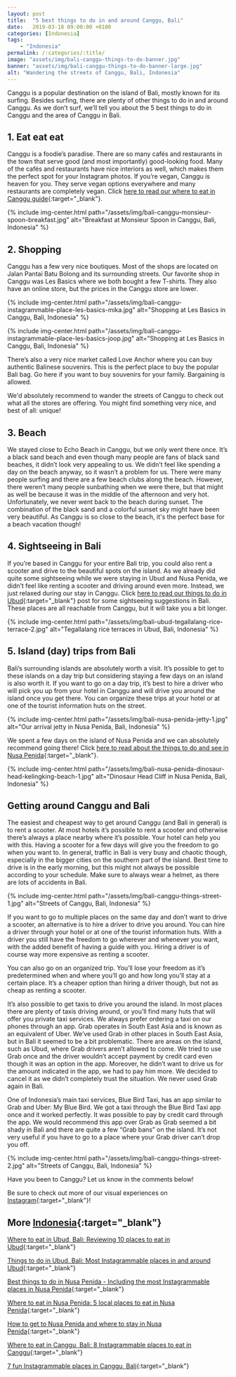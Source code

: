 ```yaml
---
layout: post
title:  "5 best things to do in and around Canggu, Bali"
date:   2019-03-18 09:00:00 +0100
categories: [Indonesia]
tags:
    - "Indonesia"
permalink: /:categories/:title/
image: "assets/img/bali-canggu-things-to-do-banner.jpg"
banner: "assets/img/bali-canggu-things-to-do-banner-large.jpg"
alt: "Wandering the streets of Canggu, Bali, Indonesia"
---
```


Canggu is a popular destination on the island of Bali, mostly known for its surfing. Besides surfing, there are plenty of other things to do in and around Canggu. As we don’t surf, we’ll tell you about the 5 best things to do in Canggu and the area of Canggu in Bali. 

## 1. Eat eat eat

Canggu is a foodie’s paradise. There are so many cafés and restaurants in the town that serve good (and most importantly) good-looking food. Many of the cafés and restaurants have nice interiors as well, which makes them the perfect spot for your Instagram photos. If you’re vegan, Canggu is heaven for you. They serve vegan options everywhere and many restaurants are completely vegan. Click [here to read our where to eat in Canggu guide][eat canggu]{:target="_blank"}.

{% include img-center.html path="/assets/img/bali-canggu-monsieur-spoon-breakfast.jpg" alt="Breakfast at Monsieur Spoon in Canggu, Bali, Indonesia" %}

## 2. Shopping

Canggu has a few very nice boutiques. Most of the shops are located on Jalan Pantai Batu Bolong and its surrounding streets. Our favorite shop in Canggu was Les Basics where we both bought a few T-shirts. They also have an online store, but the prices in the Canggu store are lower. 

{% include img-center.html path="/assets/img/bali-canggu-instagrammable-place-les-basics-mika.jpg" alt="Shopping at Les Basics in Canggu, Bali, Indonesia" %}

{% include img-center.html path="/assets/img/bali-canggu-instagrammable-place-les-basics-joop.jpg" alt="Shopping at Les Basics in Canggu, Bali, Indonesia" %}

There’s also a very nice market called Love Anchor where you can buy authentic Balinese souvenirs. This is the perfect place to buy the popular Bali bag. Go here if you want to buy souvenirs for your family. Bargaining is allowed. 

We'd absolutely recommend to wander the streets of Canggu to check out what all the stores are offering. You might find something very nice, and best of all: unique! 

## 3. Beach 

We stayed close to Echo Beach in Canggu, but we only went there once. It’s a black sand beach and even though many people are fans of black sand beaches, it didn’t look very appealing to us. We didn’t feel like spending a day on the beach anyway, so it wasn’t a problem for us. There were many people surfing and there are a few beach clubs along the beach. However, there weren’t many people sunbathing when we were there, but that might as well be because it was in the middle of the afternoon and very hot. Unfortunately, we never went back to the beach during sunset. The combination of the black sand and a colorful sunset sky might have been very beautiful. As Canggu is so close to the beach, it's the perfect base for a beach vacation though!

## 4. Sightseeing in Bali 

If you’re based in Canggu for your entire Bali trip, you could also rent a scooter and drive to the beautiful spots on the island. As we already did quite some sightseeing while we were staying in Ubud and Nusa Penida, we didn’t feel like renting a scooter and driving around even more. Instead, we just relaxed during our stay in Canggu. Click [here to read our things to do in Ubud][things ubud]{:target="_blank"} post for some sightseeing suggestions in Bali. These places are all reachable from Canggu, but it will take you a bit longer. 

{% include img-center.html path="/assets/img/bali-ubud-tegallalang-rice-terrace-2.jpg" alt="Tegallalang rice terraces in Ubud, Bali, Indonesia" %}

## 5. Island (day) trips from Bali

Bali’s surrounding islands are absolutely worth a visit. It’s possible to get to these islands on a day trip but considering staying a few days on an island is also worth it. If you want to go on a day trip, it’s best to hire a driver who will pick you up from your hotel in Canggu and will drive you around the island once you get there. You can organize these trips at your hotel or at one of the tourist information huts on the street.

{% include img-center.html path="/assets/img/bali-nusa-penida-jetty-1.jpg" alt="Our arrival jetty in Nusa Penida, Bali, Indonesia" %}

We spent a few days on the island of Nusa Penida and we can absolutely recommend going there! Click [here to read about the things to do and see in Nusa Penida][things nusa penida]{:target="_blank"}. 

{% include img-center.html path="/assets/img/bali-nusa-penida-dinosaur-head-kelingking-beach-1.jpg" alt="Dinosaur Head Cliff in Nusa Penida, Bali, Indonesia" %}

## Getting around Canggu and Bali

The easiest and cheapest way to get around Canggu (and Bali in general) is to rent a scooter. At most hotels it’s possible to rent a scooter and otherwise there’s always a place nearby where it’s possible. Your hotel can help you with this. Having a scooter for a few days will give you the freedom to go when you want to. In general, traffic in Bali is very busy and chaotic though, especially in the bigger cities on the southern part of the island. Best time to drive is in the early morning, but this might not always be possible according to your schedule. Make sure to always wear a helmet, as there are lots of accidents in Bali.   

{% include img-center.html path="/assets/img/bali-canggu-things-street-1.jpg" alt="Streets of Canggu, Bali, Indonesia" %}

If you want to go to multiple places on the same day and don’t want to drive a scooter, an alternative is to hire a driver to drive you around. You can hire a driver through your hotel or at one of the tourist information huts. With a driver you still have the freedom to go wherever and whenever you want, with the added benefit of having a guide with you. Hiring a driver is of course way more expensive as renting a scooter. 

You can also go on an organized trip. You’ll lose your freedom as it’s predetermined when and where you’ll go and how long you’ll stay at a certain place. It’s a cheaper option than hiring a driver though, but not as cheap as renting a scooter.

It’s also possible to get taxis to drive you around the island. In most places there are plenty of taxis driving around, or you’ll find many huts that will offer you private taxi services. We always prefer ordering a taxi on our phones through an app. Grab operates in South East Asia and is known as an equivalent of Uber. We’ve used Grab in other places in South East Asia, but in Bali it seemed to be a bit problematic. There are areas on the island, such as Ubud, where Grab drivers aren’t allowed to come. We tried to use Grab once and the driver wouldn’t accept payment by credit card even though it was an option in the app. Moreover, he didn’t want to drive us for the amount indicated in the app, we had to pay him more. We decided to cancel it as we didn’t completely trust the situation. We never used Grab again in Bali. 

One of Indonesia’s main taxi services, Blue Bird Taxi, has an app similar to Grab and Uber: My Blue Bird. We got a taxi through the Blue Bird Taxi app once and it worked perfectly. It was possible to pay by credit card through the app. We would recommend this app over Grab as Grab seemed a bit shady in Bali and there are quite a few “Grab bans” on the island. It’s not very useful if you have to go to a place where your Grab driver can’t drop you off. 

{% include img-center.html path="/assets/img/bali-canggu-things-street-2.jpg" alt="Streets of Canggu, Bali, Indonesia" %}

Have you been to Canggu? Let us know in the comments below!

Be sure to check out more of our visual experiences on [Instagram][instagram]{:target="_blank"}!

## More [Indonesia][indonesia]{:target="_blank"}

[Where to eat in Ubud, Bali: Reviewing 10 places to eat in Ubud][eat ubud]{:target="_blank"}

[Things to do in Ubud, Bali: Most Instagrammable places in and around Ubud][things ubud]{:target="_blank"}

[Best things to do in Nusa Penida - Including the most Instagrammable places in Nusa Penida][things nusa penida]{:target="_blank"}

[Where to eat in Nusa Penida: 5 local places to eat in Nusa Penida][eat nusa penida]{:target="_blank"}

[How to get to Nusa Penida and where to stay in Nusa Penida][stay nusa penida]{:target="_blank"}

[Where to eat in Canggu, Bali: 8 Instagrammable places to eat in Canggu][eat canggu]{:target="_blank"}

[7 fun Instagrammable places in Canggu, Bali][instagrammable places canggu]{:target="_blank"}

[eat canggu]: https://kipamojo.world/indonesia/Where-to-eat-in-Canggu-Bali-8-Instagrammable-places-to-eat-in-Canggu/ 
[instagrammable places canggu]: https://kipamojo.world/indonesia/7-fun-Instagrammable-places-in-Canggu-Bali/ 
[eat ubud]: https://kipamojo.world/indonesia/Where-to-eat-in-Ubud-Bali-Reviewing-10-places-to-eat-in-Ubud/ 
[things ubud]: https://kipamojo.world/indonesia/Things-to-do-in-Ubud-Bali-Most-Instagrammable-places-in-and-around-Ubud/ 
[things nusa penida]: https://kipamojo.world/indonesia/Best-things-to-do-in-Nusa-Penida-Including-the-most-Instagrammable-places-in-Nusa-Penida/ 
[eat nusa penida]: https://kipamojo.world/indonesia/Where-to-eat-in-Nusa-Penida-5-local-places-to-eat-in-Nusa-Penida/ 
[stay nusa penida]: https://kipamojo.world/indonesia/How-to-get-to-Nusa-Penida-and-where-to-stay-in-Nusa-Penida/ 

[instagram]: https://instagram.com/kipamojo 
[indonesia]: https://kipamojo.world/tags.html#indonesia

